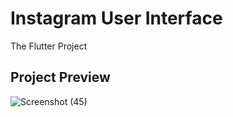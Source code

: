 # Instagram User Interface
The Flutter Project

## Project Preview



![Screenshot (45)](https://github.com/Prathamesh5905/Instagram_Clone_UI/assets/156505272/a4c8da18-20ff-4e83-94ab-1dd511c672ae)
